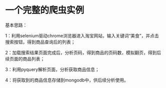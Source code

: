 #  一个完整的爬虫实例

基本思路： 

1：利用selenium驱动chrome浏览器进入淘宝网站，输入关键词“美食”，并点击搜索按钮，得到商品查询后的列表； 

 2：加载搜索结果页面完成后，分析页码，得到商品的页码数，模拟翻页，得到后续页面的商品列表；

 3：利用pyquery解析页面，分析获取商品信息； 

 4：将获取到的商品信息存储到mongodb中，供后续分析使用。